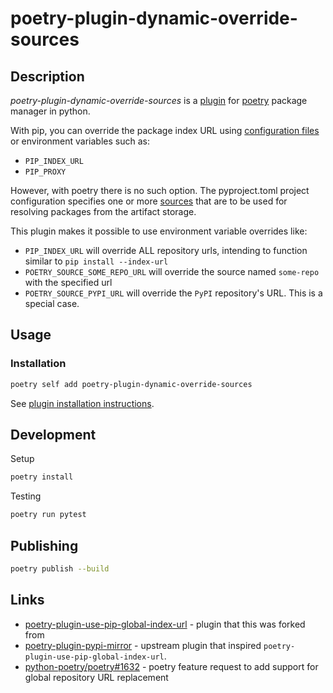 # poetry-plugin-dynamic-override-sources

## Description

*poetry-plugin-dynamic-override-sources* is a [plugin](https://python-poetry.org/docs/master/plugins/)
for [poetry](https://python-poetry.org/) package manager in python.

With pip, you can override the package index URL using [configuration files](https://pip.pypa.io/en/stable/topics/configuration/)
or environment variables such as:

- `PIP_INDEX_URL`
- `PIP_PROXY`

However, with poetry there is no such option.  The pyproject.toml project configuration specifies one or more
[sources](https://python-poetry.org/docs/repositories/#package-sources) that are to be used for resolving packages from the artifact storage.

This plugin makes it possible to use environment variable overrides like:

- `PIP_INDEX_URL` will override ALL repository urls, intending to function similar to `pip install --index-url`
- `POETRY_SOURCE_SOME_REPO_URL` will override the source named `some-repo` with the specified url
- `POETRY_SOURCE_PYPI_URL` will override the `PyPI` repository's URL.  This is a special case.

## Usage

### Installation

```bash
poetry self add poetry-plugin-dynamic-override-sources
```

See [plugin installation instructions](https://python-poetry.org/docs/plugins#using-plugins).

## Development

Setup

```bash
poetry install
```

Testing

```bash
poetry run pytest
```

## Publishing

```bash
poetry publish --build
```

## Links

- [poetry-plugin-use-pip-global-index-url](https://github.com/BaxHugh/poetry-plugin-use-pip-global-index-url) - plugin that this was forked from
- [poetry-plugin-pypi-mirror](https://github.com/arcesium/poetry-plugin-pypi-mirror) - upstream plugin that inspired `poetry-plugin-use-pip-global-index-url`.
- [python-poetry/poetry#1632](https://github.com/python-poetry/poetry/issues/1632) - poetry feature request to add support for global repository URL replacement
